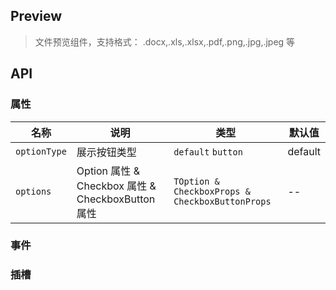 ## Preview

> 文件预览组件，支持格式： .docx,.xls,.xlsx,.pdf,.png,.jpg,.jpeg 等

## API

### 属性

| 名称         | 说明                                              | 类型                                            | 默认值  |
| ------------ | ------------------------------------------------- | ----------------------------------------------- | ------- |
| `optionType` | 展示按钮类型                                      | `default` `button`                              | default |
| `options`    | Option 属性 & Checkbox 属性 & CheckboxButton 属性 | `TOption & CheckboxProps & CheckboxButtonProps` | --      |

### 事件

### 插槽

